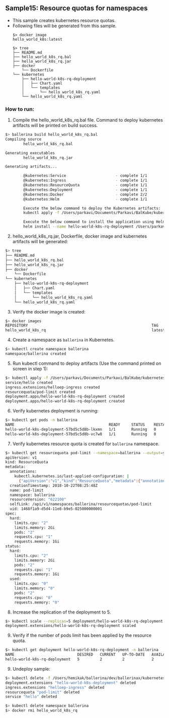 ## Sample15: Resource quotas for namespaces

- This sample creates kubernetes resource quotas.
- Following files will be generated from this sample.
    ``` 
    $> docker image
    hello_world_k8s:latest
    
    $> tree
    ├── README.md
    ├── hello_world_k8s_rq.bal
    ├── hello_world_k8s_rq.jar
    ├── docker
        └── Dockerfile
    └── kubernetes
        ├── hello-world-k8s-rq-deployment
        │   ├── Chart.yaml
        │   └── templates
        │       └── hello_world_k8s_rq.yaml
        └── hello_world_k8s_rq.yaml
    ```
### How to run:

1. Compile the hello_world_k8s_rq.bal file. Command to deploy kubernetes artifacts will be printed on build success.
```bash
$> ballerina build hello_world_k8s_rq.bal
Compiling source
        hello_world_k8s_rq.bal

Generating executables
        hello_world_k8s_rq.jar

Generating artifacts...

        @kubernetes:Service                      - complete 1/1
        @kubernetes:Ingress                      - complete 1/1
        @kubernetes:ResourceQuota                - complete 1/1
        @kubernetes:Deployment                   - complete 1/1
        @kubernetes:Docker                       - complete 2/2 
        @kubernetes:Helm                         - complete 1/1

        Execute the below command to deploy the Kubernetes artifacts: 
        kubectl apply -f /Users/parkavi/Documents/Parkavi/BalKube/kubernetes/samples/sample15/kubernetes

        Execute the below command to install the application using Helm: 
        helm install --name hello-world-k8s-rq-deployment /Users/parkavi/Documents/Parkavi/BalKube/kubernetes/samples/sample15/kubernetes/hello-world-k8s-rq-deployment
```

2. hello_world_k8s_rq.jar, Dockerfile, docker image and kubernetes artifacts will be generated: 
```bash
$> tree
├── README.md
├── hello_world_k8s_rq.bal
├── hello_world_k8s_rq.jar
├── docker
    └── Dockerfile
└── kubernetes
    ├── hello-world-k8s-rq-deployment
    │   ├── Chart.yaml
    │   └── templates
    │       └── hello_world_k8s_rq.yaml
    └── hello_world_k8s_rq.yaml
```

3. Verify the docker image is created:
```bash
$> docker images
REPOSITORY                                                       TAG                               IMAGE ID            CREATED              SIZE
hello_world_k8s_rq                                               latest                            6cb9c74b1d2c        About a minute ago   125MB

```

4. Create a namespace as `ballerina` in Kubernetes.
```bash
$> kubectl create namespace ballerina
namespace/ballerina created
```

5. Run kubectl command to deploy artifacts (Use the command printed on screen in step 1):
```bash
$> kubectl apply -f /Users/parkavi/Documents/Parkavi/BalKube/kubernetes/samples/sample15/kubernetes -n ballerina
service/hello created
ingress.extensions/helloep-ingress created
resourcequota/pod-limit created
deployment.apps/hello-world-k8s-rq-deployment created
deployment.apps/hello-world-k8s-rq-deployment created
```

6. Verify kubernetes deployment is running:
```bash
$> kubectl get pods -n ballerina
NAME                                          READY     STATUS    RESTARTS   AGE
hello-world-k8s-deployment-57bd5c5d8b-lkxmn   1/1       Running   0          14s
hello-world-k8s-deployment-57bd5c5d8b-vc7w8   1/1       Running   0          14s

```

7. Verify kubernetes resource quota is created for `ballerina` namespace.
```bash
$> kubectl get resourcequota pod-limit --namespace=ballerina --output=yaml
apiVersion: v1
kind: ResourceQuota
metadata:
  annotations:
    kubectl.kubernetes.io/last-applied-configuration: |
      {"apiVersion":"v1","kind":"ResourceQuota","metadata":{"annotations":{},"finalizers":[],"labels":{},"name":"pod-limit","namespace":"ballerina","ownerReferences":[]},"spec":{"hard":{"limits.cpu":"2","limits.memory":"2Gi","pods":"2","requests.cpu":"1","requests.memory":"1Gi"},"scopes":[]}}
  creationTimestamp: 2018-10-22T08:25:48Z
  name: pod-limit
  namespace: ballerina
  resourceVersion: "622100"
  selfLink: /api/v1/namespaces/ballerina/resourcequotas/pod-limit
  uid: 1468f1a9-d5d4-11e8-b9e5-025000000001
spec:
  hard:
    limits.cpu: "2"
    limits.memory: 2Gi
    pods: "2"
    requests.cpu: "1"
    requests.memory: 1Gi
status:
  hard:
    limits.cpu: "2"
    limits.memory: 2Gi
    pods: "2"
    requests.cpu: "1"
    requests.memory: 1Gi
  used:
    limits.cpu: "0"
    limits.memory: "0"
    pods: "2"
    requests.cpu: "0"
    requests.memory: "0"

```

8. Increase the replication of the deployment to 5.
```bash
$> kubectl scale --replicas=5 deployment/hello-world-k8s-rq-deployment -n ballerina
deployment.extensions/hello-world-k8s-rq-deployment scaled

```

9. Verify if the number of pods limit has been applied by the resource quota.
```bash
$> kubectl get deployment hello-world-k8s-rq-deployment -n ballerina
NAME                            DESIRED   CURRENT   UP-TO-DATE   AVAILABLE   AGE
hello-world-k8s-rq-deployment   5         2         2            2           7m

```

9. Undeploy sample:
```bash
$> kubectl delete -f /Users/hemikak/ballerina/dev/ballerinax/kubernetes/samples/sample15/kubernetes/ -n ballerina
deployment.extensions "hello-world-k8s-deployment" deleted
ingress.extensions "helloep-ingress" deleted
resourcequota "pod-limit" deleted
service "hello" deleted

$> kubectl delete namespace ballerina
$> docker rmi hello_world_k8s_rq 

```